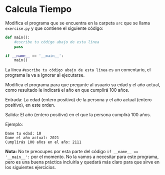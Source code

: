 # Calcula Tiempo

Modifica el programa que se encuentra en la carpeta `src` que se llama `exercise.py` y que contiene el siguiente código:

```python
def main():
    #escribe tu código abajo de esta línea
    pass

if __name__ == '__main__':
    main()
```

La línea `#escribe tu código abajo de esta línea` es un comentario, el programa la va a ignorar al ejecutarse.

Modifica el programa para que pregunte al usuario su edad y el año actual, como resultado le indicará el año en que cumplirá 100 años.



Entrada:
La edad (entero positivo) de la persona y el año actual (entero positivo), en este orden.


Salida:
El año (entero positivo) en el que la persona cumplirá 100 años.


Ejemplo:
```
Dame tu edad: 10
Dame el año actual: 2021
Cumplirás 100 años en el año: 2111
```

**Nota:** No te preocupes por esta parte del código `if __name__ == '__main__':` por el momento. No la vamos a necesitar para este programa, pero es una buena práctica incluirla y quedará más claro para que sirve en los siguientes ejercicios.
